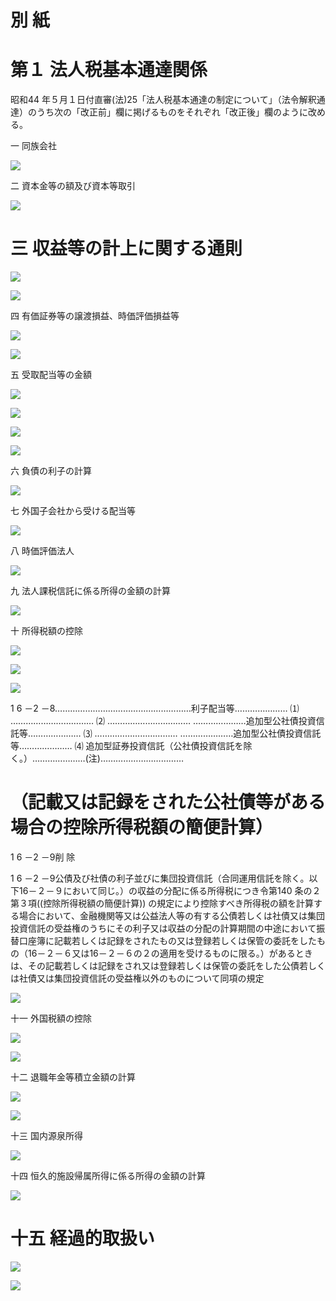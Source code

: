 # 別 紙

# 第１ 法人税基本通達関係

昭和44 年５月１日付直審(法)25「法人税基本通達の制定について」（法令解釈通達）のうち次の「改正前」欄に掲げるものをそれぞれ「改正後」欄のように改める。

一 同族会社

![](https://www.nta.go.jp/tmp/2c69ba4d-c92d-48a8-8422-bdf3c1a5b3c2/images/d6274687479c34b8623e35492b1c9a641efcc98e17bac02ce86ac76dd840e2da.jpg)

二 資本金等の額及び資本等取引

![](https://www.nta.go.jp/tmp/2c69ba4d-c92d-48a8-8422-bdf3c1a5b3c2/images/513399eec49e49ebe2a20d698776c5b50c6a612f8fdcf88d049cf526c1989637.jpg)

# 三 収益等の計上に関する通則

![](https://www.nta.go.jp/tmp/2c69ba4d-c92d-48a8-8422-bdf3c1a5b3c2/images/d83b7fbab8390818358b0f6aef3a0bf6ce0bb6c9f14ec9afd98858b0d8c85d81.jpg)

![](https://www.nta.go.jp/tmp/2c69ba4d-c92d-48a8-8422-bdf3c1a5b3c2/images/e45231cd1c652ac92f2f75b22c718ace2431d3fdc0c93e383768e7fb422a1197.jpg)

四 有価証券等の譲渡損益、時価評価損益等

![](https://www.nta.go.jp/tmp/2c69ba4d-c92d-48a8-8422-bdf3c1a5b3c2/images/bdb12b6cd0e6d7f9aba9631830ea833134e75f95fca67ebbd869aaa436b11bfc.jpg)

![](https://www.nta.go.jp/tmp/2c69ba4d-c92d-48a8-8422-bdf3c1a5b3c2/images/0dfb35d83457af0944832655fe92122418caa918f0855ec81d72abb32d81c86d.jpg)

五 受取配当等の金額

![](https://www.nta.go.jp/tmp/2c69ba4d-c92d-48a8-8422-bdf3c1a5b3c2/images/9ba517e1afc1d49de66eb4c3d108dcc9f5e55944b5e03c99f9d5090401f2a7ff.jpg)

![](https://www.nta.go.jp/tmp/2c69ba4d-c92d-48a8-8422-bdf3c1a5b3c2/images/f04629eb6e317271868963040398a9d35d9e29344daaef909fd5458af6643a15.jpg)

![](https://www.nta.go.jp/tmp/2c69ba4d-c92d-48a8-8422-bdf3c1a5b3c2/images/f7cd33a9362f482e83960e7e85a3af7248e2f4e9c947d458517a5d13d101e9b0.jpg)

![](https://www.nta.go.jp/tmp/2c69ba4d-c92d-48a8-8422-bdf3c1a5b3c2/images/2b990560f8847dda4399763f8b05edf19e0509f4afcd7f2d3b5a63c93d7b3bfe.jpg)

六 負債の利子の計算

![](https://www.nta.go.jp/tmp/2c69ba4d-c92d-48a8-8422-bdf3c1a5b3c2/images/01f59b41fdeacd00a7b0d123f59cffbc92e84533932a79ae1523e9c8cb0c28a9.jpg)

七 外国子会社から受ける配当等

![](https://www.nta.go.jp/tmp/2c69ba4d-c92d-48a8-8422-bdf3c1a5b3c2/images/47887ac893a80cda73c47592a158252dafb8aee8a59cb49a5f91107ac119055f.jpg)

八 時価評価法人

![](https://www.nta.go.jp/tmp/2c69ba4d-c92d-48a8-8422-bdf3c1a5b3c2/images/02b0fd8256753bde1e805827d0eaf9841d26fae93f11141fe9d505b85a9feadc.jpg)

九 法人課税信託に係る所得の金額の計算

![](https://www.nta.go.jp/tmp/2c69ba4d-c92d-48a8-8422-bdf3c1a5b3c2/images/2649902cec705793d36fbf3e3fc9605256817fddf3d09a8839407e9a9519def0.jpg)

十 所得税額の控除

![](https://www.nta.go.jp/tmp/2c69ba4d-c92d-48a8-8422-bdf3c1a5b3c2/images/1883038060cd90d53357c78f83e66592cae1a7e91cb16e679d1baf8d221c37eb.jpg)

![](https://www.nta.go.jp/tmp/2c69ba4d-c92d-48a8-8422-bdf3c1a5b3c2/images/2b5e529fa59fd7b541748433975d20223c3018c88d63a2203d5fcab02a26cdd9.jpg)

![](https://www.nta.go.jp/tmp/2c69ba4d-c92d-48a8-8422-bdf3c1a5b3c2/images/2905abbcf5ccdd28e7318ec51b438def19bde3dc06dac0cc2122c5ae4be16e4b.jpg)

1 6 －2 －8………………………………………………利子配当等………………… ⑴ …………………………… ⑵ …………………………… …………………追加型公社債投資信託等………………… ⑶ …………………………… …………………追加型公社債投資信託等………………… ⑷ 追加型証券投資信託（公社債投資信託を除く。）…………………(注)……………………………

# （記載又は記録をされた公社債等がある場合の控除所得税額の簡便計算）

1 6 －2 －9削 除

1 6 －2 －9公債及び社債の利子並びに集団投資信託（合同運用信託を除く。以下16－２－９において同じ。）の収益の分配に係る所得税につき令第140 条の２第３項((控除所得税額の簡便計算)) の規定により控除すべき所得税の額を計算する場合において、金融機関等又は公益法人等の有する公債若しくは社債又は集団投資信託の受益権のうちにその利子又は収益の分配の計算期間の中途において振替口座簿に記載若しくは記録をされたもの又は登録若しくは保管の委託をしたもの（16－２－６又は16－２－６の２の適用を受けるものに限る。）があるときは、その記載若しくは記録をされ又は登録若しくは保管の委託をした公債若しくは社債又は集団投資信託の受益権以外のものについて同項の規定

![](https://www.nta.go.jp/tmp/2c69ba4d-c92d-48a8-8422-bdf3c1a5b3c2/images/270c078d4ab650201962659fa5153c6640d50dcd802fc3060603cf6042aeb456.jpg)

十一 外国税額の控除

![](https://www.nta.go.jp/tmp/2c69ba4d-c92d-48a8-8422-bdf3c1a5b3c2/images/b4172f91beb12599f26738152bd58ee6ceec1ae56f2b8b1fbaaa73e00248fc24.jpg)

![](https://www.nta.go.jp/tmp/2c69ba4d-c92d-48a8-8422-bdf3c1a5b3c2/images/5baa00d012fb411456c330f8d0302335893998d29483c0b0a1f7d1fb9ef2ff01.jpg)

十二 退職年金等積立金額の計算

![](https://www.nta.go.jp/tmp/2c69ba4d-c92d-48a8-8422-bdf3c1a5b3c2/images/3743b08433b1811d06404cd902ee188dbeeeb25acbf920640dcb6a3e0c763497.jpg)

![](https://www.nta.go.jp/tmp/2c69ba4d-c92d-48a8-8422-bdf3c1a5b3c2/images/985b97fb4aaeb830d750939de963e702f9bb64e393f6e5e72f66a0cd86a503a7.jpg)

十三 国内源泉所得

![](https://www.nta.go.jp/tmp/2c69ba4d-c92d-48a8-8422-bdf3c1a5b3c2/images/60bd124df5ac2a9ec3e76de87172f22bd053d74f779d2ca425c3e5d798c60139.jpg)

十四 恒久的施設帰属所得に係る所得の金額の計算

![](https://www.nta.go.jp/tmp/2c69ba4d-c92d-48a8-8422-bdf3c1a5b3c2/images/79facd620e16f1af0b0359ccda63be02b8227d32162184f5c1d9dabebcbb698b.jpg)

# 十五 経過的取扱い

![](https://www.nta.go.jp/tmp/2c69ba4d-c92d-48a8-8422-bdf3c1a5b3c2/images/ae0c40dba75f19c345f8ca56abc7a07f617123a029b0680a0eacc728159c381c.jpg)

![](https://www.nta.go.jp/tmp/2c69ba4d-c92d-48a8-8422-bdf3c1a5b3c2/images/b6e6d23e8954f5b3d1230fe74c05cbebfb244e98463938d59ae7024ba125d816.jpg)